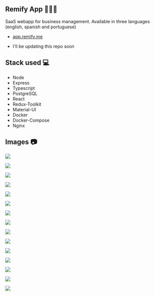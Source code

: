 ## Remify App 👨‍💼💼

SaaS webapp for business management.
Available in three languages (english, spanish and portuguese)

- [app.remify.me](https://app.remify.me/)

- I'll be updating this repo soon

## Stack used 💻

- Node
- Express
- Typescript
- PostgreSQL
- React
- Redux-Toolkit
- Material-UI
- Docker
- Docker-Compose
- Nginx

## Images 📷

![](./images/browser1.png)

![](./images/conf.png)

![](./images/eng.png)

![](./images/port.png)

![](./images/browser2.png)

![](./images/ingreso7.png)

![](./images/tenantotro2.png)

![](./images/ingreso2.png)

![](./images/ingreso3.png)

![](./images/ingreso4.png)

![](./images/checking.png)

![](./images/pwa1.png)

![](./images/pwa.png)

![](./images/pwa2.png)

![](./images/arq-multitenant.png)
